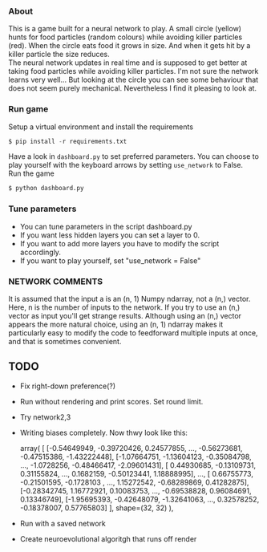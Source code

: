 ### About
This is a game built for a neural network to play. A small circle (yellow) hunts for food particles (random colours) while avoiding killer particles (red). When the circle eats food it grows in size. And when it gets hit by a killer particle the size reduces.  
The neural network updates in real time and is supposed to get better at taking food particles while avoiding killer particles. I'm not sure the network learns very well... But looking at the circle you can see some behaviour that does not seem purely mechanical. Nevertheless I find it pleasing to look at.

### Run game
Setup a virtual environment and install the requirements
```python
$ pip install -r requirements.txt
```
Have a look in ```dashboard.py``` to set preferred parameters. You can choose to play yourself with the keyboard arrows by setting ```use_network``` to False.    
Run the game
```python
$ python dashboard.py
```

### Tune parameters
* You can tune parameters in the script dashboard.py
* If you want less hidden layers you can set a layer to 0.
* If you want to add more layers you have to modify the script accordingly.
* If you want to play yourself, set "use_network = False"

### NETWORK COMMENTS
It is assumed that the input a is an (n, 1) Numpy ndarray, not a (n,) vector. Here, n is the number of inputs to the network. If you try to use an (n,) vector as input you'll get strange results. Although using an (n,) vector appears the more natural choice, using an (n, 1) ndarray makes it particularly easy to modify the code to feedforward multiple inputs at once, and that is sometimes convenient.

## TODO
* Fix right-down preference(?)
* Run without rendering and print scores. Set round limit.
* Try network2,3

* Writing biases completely. Now thwy look like this:

    array(
        [
            [-0.54649949, -0.39720426,  0.24577855, ..., -0.56273681, -0.47515386, -1.43222448],
            [-1.07664751, -1.13604123, -0.35084798, ..., -1.0728256, -0.48466417, -2.09601431],
            [ 0.44930685, -0.13109731,  0.31155824, ...,  0.1682159, -0.50123441,  1.18888995],
            ...,
            [ 0.66755773, -0.21501595, -0.1728103 , ...,  1.15272542, -0.68289869,  0.41282875],
            [-0.28342745,  1.16772921,  0.10083753, ..., -0.69538828, 0.96084691,  0.13346749],
            [-1.95695393, -0.42648079, -1.32641063, ...,  0.32578252, -0.18378007,  0.57765803]
        ],
        shape=(32, 32)
    ),

* Run with a saved network
* Create neuroevolutional algoritgh that runs off render
